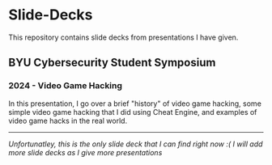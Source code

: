 # Slide-Decks
This repository contains slide decks from presentations I have given.

## BYU Cybersecurity Student Symposium

### 2024 - Video Game Hacking

In this presentation, I go over a brief "history" of video game hacking, some simple video game hacking that I did using Cheat Engine, and examples of video game hacks in the real world. 


---

*Unfortunatley, this is the only slide deck that I can find right now :( I will add more slide decks as I give more presentations*
